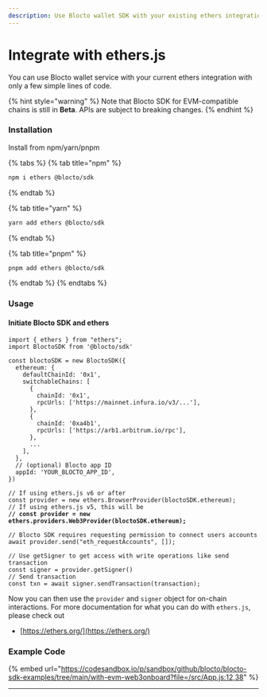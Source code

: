 ```yaml
---
description: Use Blocto wallet SDK with your existing ethers integration
---
```


# Integrate with ethers.js

You can use Blocto wallet service with your current ethers integration with only a few simple lines of code.

{% hint style="warning" %}
Note that Blocto SDK for EVM-compatible chains is still in **Beta**. APIs are subject to breaking changes.
{% endhint %}

### Installation

Install from npm/yarn/pnpm

{% tabs %}
{% tab title="npm" %}
```bash
npm i ethers @blocto/sdk
```
{% endtab %}

{% tab title="yarn" %}
```bash
yarn add ethers @blocto/sdk
```
{% endtab %}

{% tab title="pnpm" %}
```bash
pnpm add ethers @blocto/sdk
```
{% endtab %}
{% endtabs %}

### Usage

#### Initiate Blocto SDK and ethers

<pre class="language-javascript"><code class="lang-javascript">import { ethers } from "ethers";
import BloctoSDK from '@blocto/sdk'

const bloctoSDK = new BloctoSDK({
  ethereum: {
    defaultChainId: '0x1',
    switchableChains: [
      {
        chainId: '0x1',
        rpcUrls: ['https://mainnet.infura.io/v3/...'],
      },
      {
        chainId: '0xa4b1',
        rpcUrls: ['https://arb1.arbitrum.io/rpc'],
      },
      ...
    ],
  },
  // (optional) Blocto app ID
  appId: 'YOUR_BLOCTO_APP_ID',
})

// If using ethers.js v6 or after
const provider = new ethers.BrowserProvider(bloctoSDK.ethereum);
// If using ethers.js v5, this will be
<strong>// const provider = new ethers.providers.Web3Provider(bloctoSDK.ethereum);
</strong>
// Blocto SDK requires requesting permission to connect users accounts
await provider.send("eth_requestAccounts", []);

// Use getSigner to get access with write operations like send transaction
const signer = provider.getSigner()
// Send transaction
const txn = await signer.sendTransaction(transaction);
</code></pre>

Now you can then use the `provider` and `signer` object for on-chain interactions. For more documentation for what you can do with `ethers.js`, please check out

* [https://ethers.org/](https://ethers.org/)

### Example Code

{% embed url="https://codesandbox.io/p/sandbox/github/blocto/blocto-sdk-examples/tree/main/with-evm-web3onboard?file=/src/App.js:12,38" %}

***
